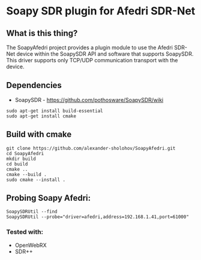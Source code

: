 # Soapy SDR plugin for Afedri SDR-Net

## What is this thing?

The SoapyAfedri project provides a plugin module to use the Afedri SDR-Net device within the SoapySDR API and software that supports SoapySDR. This driver supports only TCP/UDP communication transport with the device. 


## Dependencies

* SoapySDR - https://github.com/pothosware/SoapySDR/wiki


```shell
sudo apt-get install build-essential
sudo apt-get install cmake

```

## Build with cmake

```shell
git clone https://github.com/alexander-sholohov/SoapyAfedri.git
cd SoapyAfedri
mkdir build
cd build
cmake ..
cmake --build . 
sudo cmake --install .
```

## Probing Soapy Afedri:

```shell
SoapySDRUtil --find
SoapySDRUtil --probe="driver=afedri,address=192.168.1.41,port=61000"
```

### Tested with:
- OpenWebRX
- SDR++
